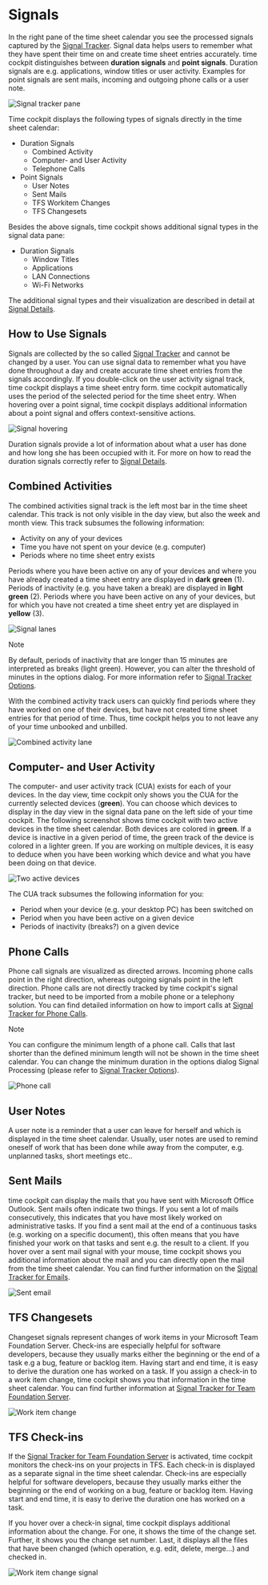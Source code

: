 # Signals

In the right pane of the time sheet calendar you see the processed signals captured by the [Signal Tracker](~/doc/signal-tracker/overview.md). Signal data helps users to remember what they have spent their time on and create time sheet entries accurately. time cockpit distinguishes between **duration signals** and **point signals**. Duration signals are e.g. applications, window titles or user activity. Examples for point signals are sent mails, incoming and outgoing phone calls or a user note.

![Signal tracker pane](images/signal-tracker-pane.png "Signal tracker pane")

Time cockpit displays the following types of signals directly in the time sheet calendar:

- Duration Signals
    - Combined Activity
    - Computer- and User Activity
    - Telephone Calls
- Point Signals
    - User Notes
    - Sent Mails
    - TFS Workitem Changes
    - TFS Changesets

Besides the above signals, time cockpit shows additional signal types in the signal data pane:

- Duration Signals
    - Window Titles
    - Applications
    - LAN Connections
    - Wi-Fi Networks

The additional signal types and their visualization are described in detail at [Signal Details](signal-details.md).

## How to Use Signals

Signals are collected by the so called [Signal Tracker](~/doc/signal-tracker/overview.md) and cannot be changed by a user. You can use signal data to remember what you have done throughout a day and create accurate time sheet entries from the signals accordingly. If you double-click on the user activity signal track, time cockpit displays a time sheet entry form. time cockpit automatically uses the period of the selected period for the time sheet entry. When hovering over a point signal, time cockpit displays additional information about a point signal and offers context-sensitive actions.

![Signal hovering](images/signal-hovering.png "Signal hovering")

Duration signals provide a lot of information about what a user has done and how long she has been occupied with it. For more on how to read the duration signals correctly refer to [Signal Details](signal-details.md).

## Combined Activities

The combined activities signal track is the left most bar in the time sheet calendar. This track is not only visible in the day view, but also the week and month view. This track subsumes the following information:

- Activity on any of your devices
- Time you have not spent on your device (e.g. computer)
- Periods where no time sheet entry exists

Periods where you have been active on any of your devices and where you have already created a time sheet entry are displayed in **dark green** (1). Periods of inactivity (e.g. you have taken a break) are displayed in **light green** (2). Periods where you have been active on any of your devices, but for which you have not created a time sheet entry yet are displayed in **yellow** (3).

![Signal lanes](images/visualization-tracks.png "Signal lanes")

> [!NOTE]
By default, periods of inactivity that are longer than 15 minutes are interpreted as breaks (light green). However, you can alter the threshold of minutes in the options dialog. For more information refer to [Signal Tracker Options](~/doc/signal-tracker/options.md).

With the combined activity track users can quickly find periods where they have worked on one of their devices, but have not created time sheet entries for that period of time. Thus, time cockpit helps you to not leave any of your time unbooked and unbilled.

![Combined activity lane](images/combined-activity-track.png "Combined activity lane")

## Computer- and User Activity

The computer- and user activity track (CUA) exists for each of your devices. In the day view, time cockpit only shows you the CUA for the currently selected devices (**green**). You can choose which devices to display in the day view in the signal data pane on the left side of your time cockpit. The following screenshot shows time cockpit with two active devices in the time sheet calendar. Both devices are colored in **green**. If a device is inactive in a given period of time, the green track of the device is colored in a lighter green. If you are working on multiple devices, it is easy to deduce when you have been working which device and what you have been doing on that device.

![Two active devices](images/two-active-devices.png "Two active devices")

The CUA track subsumes the following information for you:

- Period when your device (e.g. your desktop PC) has been switched on
- Period when you have been active on a given device
- Periods of inactivity (breaks?) on a given device

## Phone Calls

Phone call signals are visualized as directed arrows. Incoming phone calls point in the right direction, whereas outgoing signals point in the left direction. Phone calls are not directly tracked by time cockpit's signal tracker, but need to be imported from a mobile phone or a telephony solution. You can find detailed information on how to import calls at [Signal Tracker for Phone Calls](~/doc/signal-tracker/phone-calls.md).

> [!NOTE]
You can configure the minimum length of a phone call. Calls that last shorter than the defined minimum length will not be shown in the time sheet calendar. You can change the minimum duration in the options dialog Signal Processing (please refer to [Signal Tracker Options](~/doc/signal-tracker/options.md)).

![Phone call](images/phone-call.png "Phone call")

## User Notes

A user note is a reminder that a user can leave for herself and which is displayed in the time sheet calendar. Usually, user notes are used to remind oneself of work that has been done while away from the computer, e.g. unplanned tasks, short meetings etc..

## Sent Mails

time cockpit can display the mails that you have sent with Microsoft Office Outlook. Sent mails often indicate two things. If you sent a lot of mails consecutively, this indicates that you have most likely worked on administrative tasks. If you find a sent mail at the end of a continuous tasks (e.g. working on a specific document), this often means that you have finished your work on that tasks and sent e.g. the result to a client. If you hover over a sent mail signal with your mouse, time cockpit shows you additional information about the mail and you can directly open the mail from the time sheet calendar. You can find further information on the [Signal Tracker for Emails](~/doc/signal-tracker/sent-emails.md).

![Sent email](images/sent-mail.png "Sent email")

## TFS Changesets

Changeset signals represent changes of work items in your Microsoft Team Foundation Server. Check-ins are especially helpful for software developers, because they usually marks either the beginning or the end of a task e.g a bug, feature or backlog item. Having start and end time, it is easy to derive the duration one has worked on a task. If you assign a check-in to a work item change, time cockpit shows you that information in the time sheet calendar. You can find further information at [Signal Tracker for Team Foundation Server](~/doc/signal-tracker/team-foundation-server.md).

![Work item change](images/work-item-change.png "Work item change")

## TFS Check-ins

If the [Signal Tracker for Team Foundation Server](~/doc/signal-tracker/team-foundation-server.md) is activated, time cockpit monitors the check-ins on your projects in TFS. Each check-in is displayed as a separate signal in the time sheet calendar. Check-ins are especially helpful for software developers, because they usually marks either the beginning or the end of working on a bug, feature or backlog item. Having start and end time, it is easy to derive the duration one has worked on a task.

If you hover over a check-in signal, time cockpit displays additional information about the change. For one, it shows the time of the change set. Further, it shows you the change set number. Last, it displays all the files that have been changed (which operation, e.g. edit, delete, merge...) and checked in.

![Work item change signal](images/work-item-change-signal.png "Work item change signal")